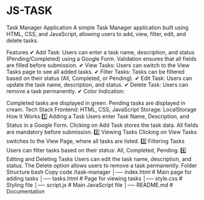 # JS-TASK


Task Manager Application
A simple Task Manager application built using HTML, CSS, and JavaScript, allowing users to add, view, filter, edit, and delete tasks.

Features
✔ Add Task: Users can enter a task name, description, and status (Pending/Completed) using a Google Form. Validation ensures that all fields are filled before submission.
✔ View Tasks: Users can switch to the View Tasks page to see all added tasks.
✔ Filter Tasks: Tasks can be filtered based on their status (All, Completed, or Pending).
✔ Edit Task: Users can update the task name, description, and status.
✔ Delete Task: Users can remove a task permanently.
✔ Color Indication:

Completed tasks are displayed in green.
Pending tasks are displayed in cream.
Tech Stack
Frontend: HTML, CSS, JavaScript
Storage: LocalStorage
How It Works
1️⃣ Adding a Task
Users enter Task Name, Description, and Status in a Google Form.
Clicking on Add Task stores the task data.
All fields are mandatory before submission.
2️⃣ Viewing Tasks
Clicking on View Tasks switches to the View Page, where all tasks are listed.
3️⃣ Filtering Tasks
Users can filter tasks based on their status: All, Completed, Pending.
4️⃣ Editing and Deleting Tasks
Users can edit the task name, description, and status.
The Delete option allows users to remove a task permanently.
Folder Structure
bash
Copy code
/task-manager
│── index.html      # Main page for adding tasks
│── tasks.html      # Page for viewing tasks
│── style.css       # Styling file
│── script.js       # Main JavaScript file
│── README.md       # Documentation













